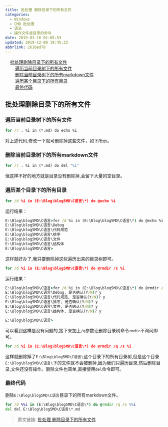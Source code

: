 ```yaml
---
title: 批处理 删除目录下的所有文件
categories: 
  - Windows
  - CMD 批处理
  - 语法
  - 操作文件或目录的命令
date: 2019-03-16 01:05:53
updated: 2019-12-09 19:45:23
abbrlink: 2610ed78
---
```

<div id='my_toc'>&nbsp;&nbsp;&nbsp;&nbsp;<a href="/blog/2610ed78/#批处理删除目录下的所有文件">批处理删除目录下的所有文件</a><br/>&nbsp;&nbsp;&nbsp;&nbsp;&nbsp;&nbsp;&nbsp;&nbsp;<a href="/blog/2610ed78/#遍历当前目录树下的所有文件">遍历当前目录树下的所有文件</a><br/>&nbsp;&nbsp;&nbsp;&nbsp;&nbsp;&nbsp;&nbsp;&nbsp;<a href="/blog/2610ed78/#删除当前目录树下的所有markdown文件">删除当前目录树下的所有markdown文件</a><br/>&nbsp;&nbsp;&nbsp;&nbsp;&nbsp;&nbsp;&nbsp;&nbsp;<a href="/blog/2610ed78/#遍历某个目录下的所有目录">遍历某个目录下的所有目录</a><br/>&nbsp;&nbsp;&nbsp;&nbsp;&nbsp;&nbsp;&nbsp;&nbsp;<a href="/blog/2610ed78/#最终代码">最终代码</a><br/></div><!--more-->
<script>if (navigator.platform.search('arm')==-1){document.getElementById('my_toc').style.display = 'none';}
var e,p = document.getElementsByTagName('p');while (p.length>0) {e = p[0];e.parentElement.removeChild(e);}
</script>

<!--end-->
## 批处理删除目录下的所有文件 ##
### 遍历当前目录树下的所有文件 ###
```cmd
for /r . %i in (*.md) do echo %i
```
对上述代码,修改一下就可删除掉这些文件，如下所示。
### 删除当前目录树下的所有markdown文件 ###
```cmd
for /r . %i in (*.md) do del "%i"
```
但这样不好的地方就是目录没有删除掉,会留下大量的空目录。
### 遍历某个目录下的所有目录 ###
```cmd
for /d %i in (E:\Blog\blog5MD\C语言\*) do @echo %i
```
运行结果：
```cmd
E:\Blog\blog5MD\C语言>for /d %i in (E:\Blog\blog5MD\C语言\*) do @echo %i
E:\Blog\blog5MD\C语言\Debug
E:\Blog\blog5MD\C语言\代码规范
E:\Blog\blog5MD\C语言\排序
E:\Blog\blog5MD\C语言\文件
E:\Blog\blog5MD\C语言\结构体
E:\Blog\blog5MD\C语言>
```
这样就好办了,我只要删除掉这些遍历出来的目录树即可。
```cmd
for /d %i in (E:\Blog\blog5MD\C语言\*) do @rmdir /s %i
```
运行结果：
```cmd
E:\Blog\blog5MD\C语言>for /d %i in (E:\Blog\blog5MD\C语言\*) do @rmdir /s %i
E:\Blog\blog5MD\C语言\Debug, 是否确认(Y/N)? y
E:\Blog\blog5MD\C语言\代码规范, 是否确认(Y/N)? y
E:\Blog\blog5MD\C语言\排序, 是否确认(Y/N)? y
E:\Blog\blog5MD\C语言\文件, 是否确认(Y/N)? y
E:\Blog\blog5MD\C语言\结构体, 是否确认(Y/N)? y

E:\Blog\blog5MD\C语言>
```
可以看到这样是没有问题的,接下来加上`/q`参数让删除目录树命令`rmdir`不询问即可。
```cmd
for /d %i in (E:\Blog\blog5MD\C语言\*) do @rmdir /q /s %i
```
这样就删除掉了`E:\Blog\blog5MD\C语言\`这个目录下的所有目录树,但是这个目录`E:\Blog\blog5MD\C语言\`下的文件就不会被删掉,因为我们只遍历目录,然后删除目录,文件还没有操作。删除文件也简单,直接使用`del`命令即可。
### 最终代码 ###
删除`E:\Blog\blog5MD\C语言`目录下的所有markdown文件。
```cmd
for /d %%i in (E:\Blog\blog5MD\C语言\*) do @rmdir /q /s %%i
del del E:\Blog\blog5MD\C语言\*.md
```
>原文链接: [批处理 删除目录下的所有文件](https://lanlan2017.github.io/blog/2610ed78/)
